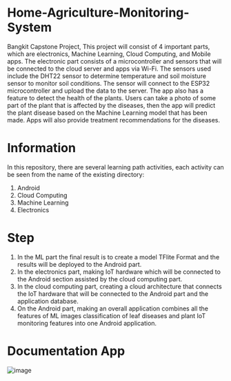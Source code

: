 # Home-Agriculture-Monitoring-System
Bangkit Capstone Project, 
This project will consist of 4 important parts, which are electronics, Machine Learning, Cloud Computing, and Mobile apps. The electronic part consists of a microcontroller and
sensors that will be connected to the cloud server and apps via Wi-Fi. The sensors used include the DHT22 sensor to determine temperature and soil moisture sensor to monitor soil conditions. The sensor will connect to the ESP32 microcontroller and upload the data to the server. The app also has a feature to detect the health of the plants. Users can take a photo of some part of the plant that is affected by the diseases, then the app will predict the plant disease based on the Machine Learning model that has been made. Apps will also provide treatment recommendations for the diseases.

# Information
In this repository, there are several learning path activities, each activity can be seen from the name of the existing directory:
1. Android
3. Cloud Computing
2. Machine Learning
4. Electronics

# Step
1. In the ML part the final result is to create a model TFlite Format and the results will be deployed to the Android part.
2. In the electronics part, making IoT hardware which will be connected to the Android section assisted by the cloud computing part.
3. In the cloud computing part, creating a cloud architecture that connects the IoT hardware that will be connected to the Android part and the application database.
4. On the Android part, making an overall application combines all the features of ML images classification of leaf diseases and plant IoT monitoring features into one Android application.

# Documentation App

![image](https://user-images.githubusercontent.com/67249292/124629457-aa211200-deab-11eb-88cb-d0ad74ef421e.png)

